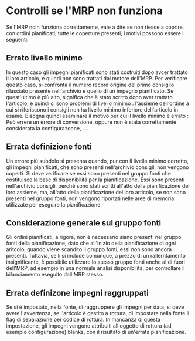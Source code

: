 # Controlli se l'MRP non funziona

Se l'MRP noin funziona correttamente, vale a dire se non riesce a coprire, con ordini pianificati, tutte le coperture presenti, i motivi possono essere i seguenti.

## Errato livello minimo
In questo caso gli impegni pianificati sono stati costruiti dopo avcer trattato il loro articolo, e quindi non sono trattati dal motore dell'MRP.
Per verificare questo caso, si confronta il numero record origine del primo consiglio rilasciato presente nell'archivio e quello di un impegno pianificato. Se quest'ultimo è più alto, significa che è stato scritto dopo aver trattato l'articolo, e quindi ci sono problemi di livello minimo :  l'assieme dell'ordine a cui si riferiscono i consigli non ha livello minimo inferiore dell'articolo in esame.
Bisogna quindi esaminare il motivo per cui il livello minimo è errato :  Può errere un errore di conversione, oppure non è stata correttamente considerata la configurazoone, ....

## Errata definizione fonti
Un errore più subdolo si presenta quando, pur con il livello minimo corretto, gli impegni pianificati, che sono presenti nell'archivio consigli, non vengono coperti.
Si deve verificare se essi sono presenti nel gruppo fonti che costituisce la base di disponibilità per la pianificazione.
Essi sono presenti nell'archivio consigli, perchè sono stati scritti all'atto della pianificazione del loro assieme, ma, all'atto della pianificazione del loro articolo, se non sono presenti nel gruppo fonti, non vengono riportati nelle aree di memoria utilizzate per eseguire la pianificazione.

## Considerazione generale sul gruppo fonti
Gli ordini pianificati, a rigore, non è necessario siano presenti nel gruppo fonti della pianificazione, dato che all'inizio della pianificazione di ogni aritcolo, quando viene scandito il gruppo fonti, essi non sono ancora presenti.
Tuttavia, se li si include comunque, a prezzo di un rallerntamento insignificante, è possibile utilizzare lo stesso gruppo fonti anche al di fuori dell'MRP, ad esempio in una normale analisi disponibilità, per controllare il bilanciamento eseguito dall'MRP stesso.

## Errata definizone impegni raggruppati
Se si è impostato, nella fonte, di raggruppere gli impegni per data, si deve avere l'avvertenza, se l'articolo è gestito a rottura, di impostare nella fonte il flag di separazione per codice di rottura. In mancanza di questa impostazione, gli impegni vengono attribuiti all'oggetto di rottura (ad esempio configurazione) blanks, con il risultato di un'errata pianificazione.



